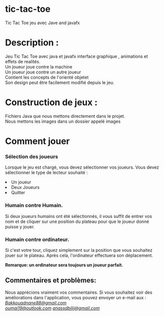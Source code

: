 # tic-tac-toe

Tic Tac Toe jeu avec Jave and javafx 

# Description :

Jeu Tic Tac Toe  avec java et javafx interface graphique , animations et effets de realités. <br>
Un joueur joue contre la machine <br>
Un joueur joue contre un autre joueur <br>
Contient les concepts de l'orienté objetet <br>
Son design peut être facilement modifié depuis le jeu. <br>

# Construction de jeux :
Fichiers Java que nous mettons directement dans le projet. <br>
Nous mettons les images dans un dossier appelé images <br>

# Comment jouer
### Sélection des joueurs
Lorsque le jeu est chargé, vous devez sélectionner vos joueurs. Vous devez sélectionner le type de lecteur souhaité  : <br> 
<li>Un joueur </li>
<li>Deux Joueurs  </li> 
<li>Quitter</li>

### Humain contre Humain.
Si deux joueurs humains ont été sélectionnés, il vous suffit de entrer vos nom et de cliquer sur une position du plateau pour que le joueur donné puisse y jouer.

### Humain contre ordinateur.
Si c'est votre tour, cliquez simplement sur la position que vous souhaitez jouer sur le plateau. Après cela, l'ordinateur effectuera son déplacement.

<strong>Remarque: un ordinateur sera toujours un joueur parfait.</strong>
## Commentaires et problèmes:

Nous apprécions vraiment vos commentaires. Si vous souhaitez voir des améliorations dans l'application, vous pouvez envoyer un e-mail  aux : *Bakkouadnane88@gmail.com*  
*oumai19@outlook.com*
 *anassdbilij@gmail.com*

